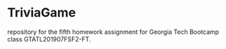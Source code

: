 # TriviaGame
repository for the fifth homework assignment for Georgia Tech Bootcamp class GTATL201907FSF2-FT.
